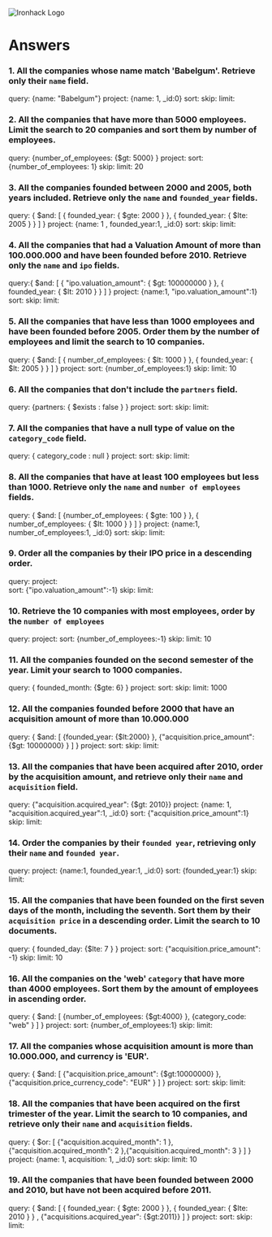 ![Ironhack Logo](https://i.imgur.com/1QgrNNw.png)

# Answers

### 1. All the companies whose name match 'Babelgum'. Retrieve only their `name` field.

query: {name: "Babelgum"}
project: {name: 1, _id:0}
sort:
skip:
limit:
### 2. All the companies that have more than 5000 employees. Limit the search to 20 companies and sort them by **number of employees**.
query: {number_of_employees: {$gt: 5000} }
project: 
sort: {number_of_employees: 1}
skip:
limit: 20
### 3. All the companies founded between 2000 and 2005, both years included. Retrieve only the `name` and `founded_year` fields.

query: { $and: [ { founded_year: { $gte: 2000 } }, { founded_year: { $lte: 2005 } } ] }
project: {name: 1 , founded_year:1, _id:0}
sort: 
skip:
limit: 
### 4. All the companies that had a Valuation Amount of more than 100.000.000 and have been founded before 2010. Retrieve only the `name` and `ipo` fields.

query:{ $and: [ { "ipo.valuation_amount": { $gt: 100000000 } }, { founded_year: { $lt: 2010 } } ] }
project: {name:1, "ipo.valuation_amount":1}
sort: 
skip:
limit: 
### 5. All the companies that have less than 1000 employees and have been founded before 2005. Order them by the number of employees and limit the search to 10 companies.

query: { $and: [ { number_of_employees: { $lt: 1000 } }, { founded_year: { $lt: 2005 } } ] }
project: 
sort: {number_of_employees:1}
skip:
limit: 10
### 6. All the companies that don't include the `partners` field.

query: {partners: { $exists : false } }
project: 
sort: 
skip:
limit: 
### 7. All the companies that have a null type of value on the `category_code` field.

query: { category_code :  null }
project: 
sort: 
skip:
limit: 

### 8. All the companies that have at least 100 employees but less than 1000. Retrieve only the `name` and `number of employees` fields.

query: { $and: [ {number_of_employees: { $gte: 100 } }, { number_of_employees: { $lt: 1000 } } ] }
project: {name:1, number_of_employees:1, _id:0}
sort: 
skip:
limit: 
### 9. Order all the companies by their IPO price in a descending order.

query: 
project:  
sort: {"ipo.valuation_amount":-1}
skip:
limit: 
### 10. Retrieve the 10 companies with most employees, order by the `number of employees`

query: 
project: 
sort: {number_of_employees:-1}
skip:
limit: 10
### 11. All the companies founded on the second semester of the year. Limit your search to 1000 companies.

query: { founded_month: {$gte: 6} }
project: 
sort: 
skip:
limit: 1000
### 12. All the companies founded before 2000 that have an acquisition amount of more than 10.000.000

query: { $and: [ {founded_year: {$lt:2000} }, {"acquisition.price_amount": {$gt: 10000000} } ] }
project: 
sort: 
skip:
limit: 
### 13. All the companies that have been acquired after 2010, order by the acquisition amount, and retrieve only their `name` and `acquisition` field.

query: {"acquisition.acquired_year": {$gt: 2010}}
project: {name: 1, "acquisition.acquired_year":1, _id:0}
sort: {"acquisition.price_amount":1}
skip:
limit: 
### 14. Order the companies by their `founded year`, retrieving only their `name` and `founded year`.

query: 
project: {name:1, founded_year:1, _id:0}
sort: {founded_year:1}
skip:
limit: 
### 15. All the companies that have been founded on the first seven days of the month, including the seventh. Sort them by their `acquisition price` in a descending order. Limit the search to 10 documents.

query: { founded_day: {$lte: 7 } }
project: 
sort: {"acquisition.price_amount": -1}
skip:
limit: 10
### 16. All the companies on the 'web' `category` that have more than 4000 employees. Sort them by the amount of employees in ascending order.

query: { $and: [ {number_of_employees: {$gt:4000} }, {category_code: "web" } ] }
project: 
sort: {number_of_employees:1}
skip:
limit: 
### 17. All the companies whose acquisition amount is more than 10.000.000, and currency is 'EUR'.

query: { $and: [ {"acquisition.price_amount": {$gt:10000000} }, {"acquisition.price_currency_code": "EUR" } ] }
project: 
sort: 
skip:
limit: 
### 18. All the companies that have been acquired on the first trimester of the year. Limit the search to 10 companies, and retrieve only their `name` and `acquisition` fields.

query: { $or: [ {"acquisition.acquired_month": 1 }, {"acquisition.acquired_month": 2 },{"acquisition.acquired_month": 3 } ] }
project: {name: 1, acquisition: 1, _id:0}
sort: 
skip:
limit: 10
### 19. All the companies that have been founded between 2000 and 2010, but have not been acquired before 2011.

query: { $and: [ { founded_year: { $gte: 2000 } }, { founded_year: { $lte: 2010 } } , {"acquisitions.acquired_year": {$gt:2011}} ] }
project: 
sort: 
skip:
limit: 